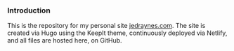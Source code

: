 ### Introduction

This is the repository for my personal site [jedraynes.com](jedraynes.com). The site is created via Hugo using the KeepIt theme, continuously deployed via Netlify, and all files are hosted here, on GitHub.

